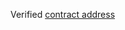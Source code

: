 Verified [contract address](https://sepolia-blockscout.lisk.com/address/0x58dfE09133Bf0597e683E7C7090f310213ec7143?tab=contract)
